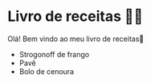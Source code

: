 # Livro de receitas :man_cook:

Olá! Bem vindo ao meu livro de receitas:cookie:

- Strogonoff de frango
- Pavê
- Bolo de cenoura

